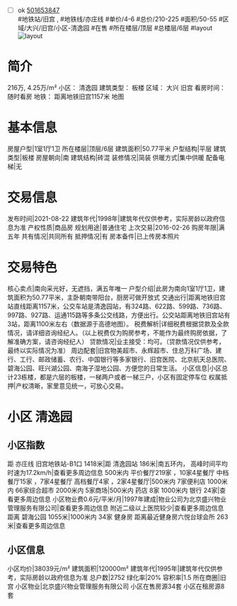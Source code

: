 - [ ] ok [501653847](https://bj.5i5j.com/ershoufang/501653847.html)  
 #地铁站/旧宫 ,  #地铁线/亦庄线
#单价/4-6 #总价/210-225 #面积/50-55   #区域/大兴/旧宫/小区-清逸园 #在售 #所在楼层/顶层 #总楼层/6层 #layout 
![layout](http://image2a.5i5j.com/bdir/layout/f1468bc929604f4ea26d630d7c2da255.jpg_P5.jpg) 
# 简介 
 216万,  4.25万/m² 
小区： 清逸园
建筑类型： 板楼
区域： 大兴 旧宫
看房时间： 随时看房
地铁： 距离地铁旧宫1157米 地图
# 基本信息 
 房屋户型|1室1厅1卫
所在楼层|顶层/6层
建筑面积|50.77平米
户型结构|平层
建筑类型|板楼
房屋朝向|南
建筑结构|砖混
装修情况|简装
供暖方式|集中供暖
配备电梯|无
# 交易信息 
 发布时间|2021-08-22
建筑年代|1998年|建筑年代仅供参考，实际房龄以政府信息为准
产权性质|商品房
规划用途|普通住宅
上次交易|2016-02-26
购房年限|满五年
共有情况|共同所有
抵押情况|有
房本备件|已上传房本照片
# 交易特色 
 核心卖点|南向采光好，无遮挡，满五年唯一
户型介绍|此房为南向1室1厅1卫，建筑面积为50.77平米，主卧朝南带阳台，厨房可做开放式
交通出行|距离地铁旧宫站直线距离1157米，公交车站是清逸园站，有324路、622路、599路、736路、997路、927路、运通115路等多条公交线路，方便出行。公交站距离地铁旧宫站有3站，距离1100米左右（数据源于高德地图）。
税费解析|详细税费根据贷款及全款情况，请详细咨询经纪人。（以上税费仅为购房参考，不能作为最终购房依据，了解准确方案，请咨询经纪人）
贷款情况|业主接受：均可。（贷款情况仅供参考，最终以实际情况为准）
周边配套|旧宫物美超市、永辉超市、住总万科广场、建行、工行、邮政储蓄、农行、中国银行等多家银行、旧宫医院、北京航天总医院、碧海公园、旺兴湖公园、南海子湿地公园、方便您的日常生活。
小区信息|小区总计23栋楼，都是六层的板楼，一梯两户或者一梯三户，小区有固定停车位
权属抵押|产权清晰，家里意见统一，可放心交易。
# 小区 清逸园
## 小区指数 
 距 亦庄线 旧宫地铁站-B1口 1418米|距 清逸园站 186米|南五环内， 高峰时间平均时速为17.2km/h|查看更多周边信息
500米内 平价餐厅219家 ，10家4星餐厅
中档餐厅15家 ，7家4星餐厅
高档餐厅4家 ，2家4星餐厅|500米内 7家便利店
1000米内 66家综合超市
2000米内 5家商场|500米内 药店 8家
1000米内 银行 24家|查看更多周边信息
小区物业费0.6元/平米/月|1997年建成|物业公司为北京盛兴物业管理服务有限公司|查看更多周边信息
附近二级以上医院较少|查看更多周边信息
距离 碧海公园 1055米|1000米内 34家 健身房
距离最近健身房六悦台球会所 263米|查看更多周边信息
## 小区信息 
 小区均价|38039元/m²
建筑面积|120000m²
建筑年代|1995年|建筑年代仅供参考，实际房龄以政府信息为准
总户数|2752
绿化率|20%
容积率|1.5
所在商圈|旧宫
小区物业|北京盛兴物业管理服务有限公司
小区在售房源34套
小区在租房源8套
